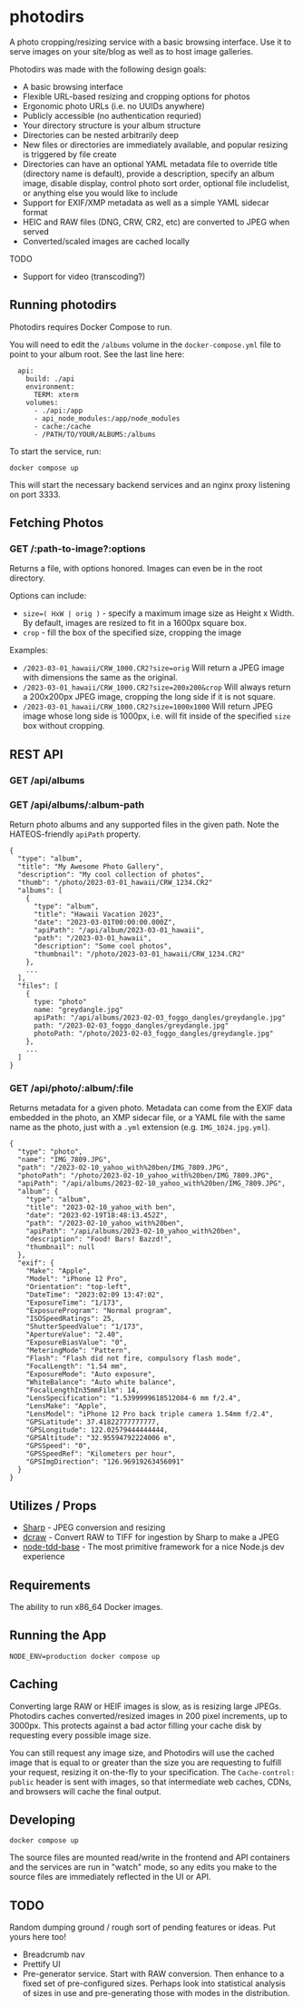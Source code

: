 # photodirs

A photo cropping/resizing service with a basic browsing interface. Use it to serve images on your site/blog as well as to host image galleries.

Photodirs was made with the following design goals:

* A basic browsing interface
* Flexible URL-based resizing and cropping options for photos
* Ergonomic photo URLs (i.e. no UUIDs anywhere)
* Publicly accessible (no authentication requried)
* Your directory structure is your album structure
* Directories can be nested arbitrarily deep
* New files or directories are immediately available, and popular resizing is triggered by file create
* Directories can have an optional YAML metadata file to override title
(directory name is default), provide a description, specify an album image,
    disable display, control photo sort order, optional file includelist, or anything else you would like to include
* Support for EXIF/XMP metadata as well as a simple YAML sidecar format
* HEIC and RAW files (DNG, CRW, CR2, etc) are converted to JPEG when served
* Converted/scaled images are cached locally

TODO
* Support for video (transcoding?)

## Running photodirs

Photodirs requires Docker Compose to run.

You will need to edit the `/albums` volume in the `docker-compose.yml` file to point to your album root. See the last line here:

```
  api:
    build: ./api
    environment:
      TERM: xterm
    volumes:
      - ./api:/app
      - api_node_modules:/app/node_modules
      - cache:/cache
      - /PATH/TO/YOUR/ALBUMS:/albums
```

To start the service, run:

```
docker compose up
```

This will start the necessary backend services and an nginx proxy listening on port 3333.

## Fetching Photos

### GET /:path-to-image?:options
Returns a file, with options honored. Images can even be in the root directory.

Options can include:
* `size=( HxW | orig )` - specify a maximum image size as Height x Width. By default, images are resized to fit in a 1600px square box.
* `crop` - fill the box of the specified size, cropping the image

Examples:
* `/2023-03-01_hawaii/CRW_1000.CR2?size=orig` Will return a JPEG image with
dimensions the same as the original.
* `/2023-03-01_hawaii/CRW_1000.CR2?size=200x200&crop`
Will always return a 200x200px JPEG image, cropping the long side if it is not
square.
* `/2023-03-01_hawaii/CRW_1000.CR2?size=1000x1000`
Will return JPEG image whose long side is 1000px, i.e. will fit inside of the specified `size` box without cropping.


## REST API

### GET /api/albums
### GET /api/albums/:album-path
Return photo albums and any supported files in the given path. Note the HATEOS-friendly `apiPath` property.
```
{
  "type": "album",
  "title": "My Awesome Photo Gallery",
  "description": "My cool collection of photos",
  "thumb": "/photo/2023-03-01_hawaii/CRW_1234.CR2"
  "albums": [
    { 
      "type": "album",
      "title": "Hawaii Vacation 2023",
      "date": "2023-03-01T00:00:00.000Z",
      "apiPath": "/api/album/2023-03-01_hawaii",
      "path": "/2023-03-01_hawaii",
      "description": "Some cool photos",
      "thumbnail": "/photo/2023-03-01_hawaii/CRW_1234.CR2"
    },
    ...
  ],
  "files": [
    {
      type: "photo"
      name: "greydangle.jpg"
      apiPath: "/api/albums/2023-02-03_foggo_dangles/greydangle.jpg"
      path: "/2023-02-03_foggo_dangles/greydangle.jpg"
      photoPath: "/photo/2023-02-03_foggo_dangles/greydangle.jpg"
    }, 
    ...
  ]
}
```

### GET /api/photo/:album/:file
Returns metadata for a given photo. Metadata can come from the EXIF data
embedded in the photo, an XMP sidecar file, or a YAML file with the same name
as the photo, just with a `.yml` extension (e.g. `IMG_1024.jpg.yml`).

```
{
  "type": "photo",
  "name": "IMG_7809.JPG",
  "path": "/2023-02-10_yahoo_with%20ben/IMG_7809.JPG",
  "photoPath": "/photo/2023-02-10_yahoo_with%20ben/IMG_7809.JPG",
  "apiPath": "/api/albums/2023-02-10_yahoo_with%20ben/IMG_7809.JPG",
  "album": {
    "type": "album",
    "title": "2023-02-10_yahoo_with ben",
    "date": "2023-02-19T18:48:13.452Z",
    "path": "/2023-02-10_yahoo_with%20ben",
    "apiPath": "/api/albums/2023-02-10_yahoo_with%20ben",
    "description": "Food! Bars! Bazzd!",
    "thumbnail": null
  },
  "exif": {
    "Make": "Apple",
    "Model": "iPhone 12 Pro",
    "Orientation": "top-left",
    "DateTime": "2023:02:09 13:47:02",
    "ExposureTime": "1/173",
    "ExposureProgram": "Normal program",
    "ISOSpeedRatings": 25,
    "ShutterSpeedValue": "1/173",
    "ApertureValue": "2.40",
    "ExposureBiasValue": "0",
    "MeteringMode": "Pattern",
    "Flash": "Flash did not fire, compulsory flash mode",
    "FocalLength": "1.54 mm",
    "ExposureMode": "Auto exposure",
    "WhiteBalance": "Auto white balance",
    "FocalLengthIn35mmFilm": 14,
    "LensSpecification": "1.5399999618512084-6 mm f/2.4",
    "LensMake": "Apple",
    "LensModel": "iPhone 12 Pro back triple camera 1.54mm f/2.4",
    "GPSLatitude": 37.41822777777777,
    "GPSLongitude": 122.02579444444444,
    "GPSAltitude": "32.95594792224006 m",
    "GPSSpeed": "0",
    "GPSSpeedRef": "Kilometers per hour",
    "GPSImgDirection": "126.96919263456091"
  }
}
```

## Utilizes / Props
* [Sharp](https://sharp.pixelplumbing.com/) - JPEG conversion and resizing
* [dcraw](https://www.dechifro.org/dcraw/) - Convert RAW to TIFF for ingestion by Sharp to make a JPEG
* [node-tdd-base](https://github.com/zsteinkamp/node-tdd-base) - The most primitive framework for a nice Node.js dev experience

## Requirements
The ability to run x86_64 Docker images.

## Running the App
```
NODE_ENV=production docker compose up
```

## Caching
Converting large RAW or HEIF images is slow, as is resizing large JPEGs. Photodirs caches converted/resized images in 200 pixel increments, up to 3000px. This protects against a bad actor filling your cache disk by requesting every possible image size.

You can still request any image size, and Photodirs will use the cached image that is equal to or greater than the size you are requesting to fulfill your request, resizing it on-the-fly to your specification. The `Cache-control: public` header is sent with images, so that intermediate web caches, CDNs, and browsers will cache the final output.

## Developing
```
docker compose up
```
The source files are mounted read/write in the frontend and API containers and the services are run in "watch" mode, so any edits you make to the source files are immediately reflected in the UI or API.

## TODO
Random dumping ground / rough sort of pending features or ideas. Put yours here too!

* Breadcrumb nav
* Prettify UI
* Pre-generator service. Start with RAW conversion. Then enhance to a fixed set of pre-configured sizes. Perhaps look into statistical analysis of sizes in use and pre-generating those with modes in the distribution.
